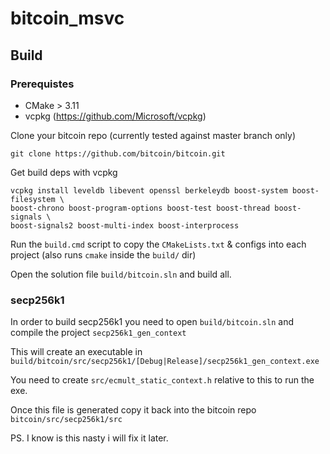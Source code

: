 # bitcoin_msvc

## Build
### Prerequistes
 - CMake > 3.11
 - vcpkg (https://github.com/Microsoft/vcpkg)

 
Clone your bitcoin repo (currently tested against master branch only)
```
git clone https://github.com/bitcoin/bitcoin.git
```

Get build deps with vcpkg
```
vcpkg install leveldb libevent openssl berkeleydb boost-system boost-filesystem \ 
boost-chrono boost-program-options boost-test boost-thread boost-signals \
boost-signals2 boost-multi-index boost-interprocess
```

Run the `build.cmd` script to copy the `CMakeLists.txt` & configs into each project (also runs `cmake` inside the `build/` dir)

Open the solution file `build/bitcoin.sln` and build all.

### secp256k1
In order to build secp256k1 you need to open `build/bitcoin.sln` and compile the project `secp256k1_gen_context` 

This will create an executable in `build/bitcoin/src/secp256k1/[Debug|Release]/secp256k1_gen_context.exe`

You need to create `src/ecmult_static_context.h` relative to this to run the exe.

Once this file is generated copy it back into the bitcoin repo `bitcoin/src/secp256k1/src`

PS. I know is this nasty i will fix it later.
 